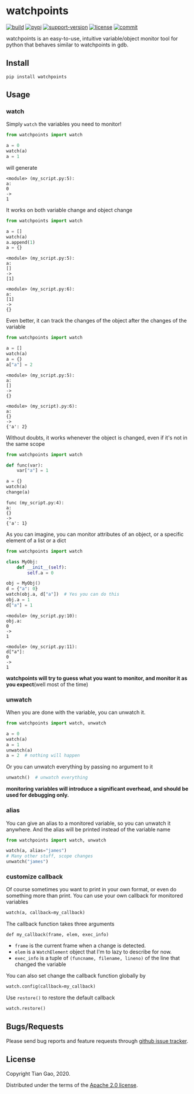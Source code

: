 # watchpoints

[![build](https://github.com/gaogaotiantian/watchpoints/workflows/build/badge.svg)](https://github.com/gaogaotiantian/watchpoints/actions?query=workflow%3Abuild)  [![pypi](https://img.shields.io/pypi/v/watchpoints.svg)](https://pypi.org/project/watchpoints/)  [![support-version](https://img.shields.io/pypi/pyversions/watchpoints)](https://img.shields.io/pypi/pyversions/watchpoints)  [![license](https://img.shields.io/github/license/gaogaotiantian/watchpoints)](https://github.com/gaogaotiantian/watchpoints/blob/master/LICENSE)  [![commit](https://img.shields.io/github/last-commit/gaogaotiantian/watchpoints)](https://github.com/gaogaotiantian/watchpoints/commits/master)

watchpoints is an easy-to-use, intuitive variable/object monitor tool for python that behaves similar to watchpoints in gdb.

## Install

```
pip install watchpoints
```

## Usage

### watch

Simply ```watch``` the variables you need to monitor!

```python
from watchpoints import watch

a = 0
watch(a)
a = 1
```

will generate

```
<module> (my_script.py:5):
a:
0
->
1
```

It works on both variable change and object change

```python
from watchpoints import watch

a = []
watch(a)
a.append(1)
a = {}
```

```
<module> (my_script.py:5):
a:
[]
->
[1]

<module> (my_script.py:6):
a:
[1]
->
{}
```

Even better, it can track the changes of the object after the changes of the variable

```python
from watchpoints import watch

a = []
watch(a)
a = {}
a["a"] = 2
```

```
<module> (my_script.py:5):
a:
[]
->
{}

<module> (my_script).py:6):
a:
{}
->
{'a': 2}
```

Without doubts, it works whenever the object is changed, even if it's not in the same scope

```python
from watchpoints import watch

def func(var):
    var["a"] = 1

a = {}
watch(a)
change(a)
```

```
func (my_script.py:4):
a:
{}
->
{'a': 1}
```

As you can imagine, you can monitor attributes of an object, or a specific element of a list or a dict

```python
from watchpoints import watch

class MyObj:
    def __init__(self):
        self.a = 0

obj = MyObj()
d = {"a": 0}
watch(obj.a, d["a"])  # Yes you can do this
obj.a = 1
d["a"] = 1
```

```
<module> (my_script.py:10):
obj.a:
0
->
1

<module> (my_script.py:11):
d["a"]:
0
->
1
```

**watchpoints will try to guess what you want to monitor, and monitor it as you expect**(well most of the time)

### unwatch

When you are done with the variable, you can unwatch it.

```python
from watchpoints import watch, unwatch

a = 0
watch(a)
a = 1
unwatch(a)
a = 2  # nothing will happen
```

Or you can unwatch everything by passing no argument to it

```python
unwatch()  # unwatch everything
```

**monitoring variables will introduce a significant overhead, and should be used for debugging only.**

### alias

You can give an alias to a monitored variable, so you can unwatch it anywhere. And the alias will be printed instead of the variable name
```python
from watchpoints import watch, unwatch

watch(a, alias="james")
# Many other stuff, scope changes
unwatch("james")
```

### customize callback

Of course sometimes you want to print in your own format, or even do something more than print. You can use your own callback for monitored variables

```python
watch(a, callback=my_callback)
```

The callback function takes three arguments

```
def my_callback(frame, elem, exec_info)
```

* ```frame``` is the current frame when a change is detected.
* ```elem``` is a ```WatchElement``` object that I'm to lazy to describe for now.
* ```exec_info``` is a tuple of ```(funcname, filename, lineno)``` of the line that changed the variable

You can also set change the callback function globally by

```python
watch.config(callback=my_callback)
```

Use ```restore()``` to restore the default callback
```python
watch.restore()
```

## Bugs/Requests

Please send bug reports and feature requests through [github issue tracker](https://github.com/gaogaotiantian/watchpoints/issues).

## License

Copyright Tian Gao, 2020.

Distributed under the terms of the  [Apache 2.0 license](https://github.com/gaogaotiantian/watchpoints/blob/master/LICENSE).